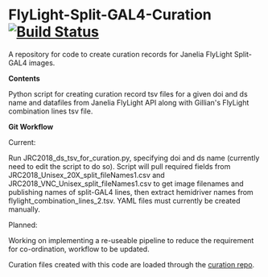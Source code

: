 # FlyLight-Split-GAL4-Curation [![Build Status](https://travis-ci.org/VirtualFlyBrain/FlyLight-Split-GAL4-Curation.svg?branch=master)](https://travis-ci.org/VirtualFlyBrain/FlyLight-Split-GAL4-Curation)

A repository for code to create curation records for Janelia FlyLight Split-GAL4 images.

**Contents**

Python script for creating curation record tsv files for a given doi and ds name and datafiles from Janelia FlyLight API along with Gillian's FlyLight combination lines tsv file.

**Git Workflow**

Current:

Run JRC2018_ds_tsv_for_curation.py, specifying doi and ds name (currently need to edit the script to do so). Script will pull required fields from JRC2018_Unisex_20X_split_fileNames1.csv and JRC2018_VNC_Unisex_split_fileNames1.csv to get image filenames and publishing names of split-GAL4 lines, then extract hemidriver names from flylight_combination_lines_2.tsv. YAML files must currently be created manually.

Planned:

Working on implementing a re-useable pipeline to reduce the requirement for co-ordination, workflow to be updated.

Curation files created with this code are loaded through the [curation repo](https://github.com/VirtualFlyBrain/curation).


